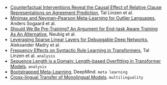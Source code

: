 
- [Counterfactual Interventions Reveal the Causal Effect of Relative Clause Representations on Agreement Prediction](https://arxiv.org/pdf/2105.06965.pdf), Tal Linzen et al.
- [Minimax and Neyman–Pearson Meta-Learning for Outlier Languages](https://aclanthology.org/2021.findings-acl.106.pdf), Anders Sogaard et al.
- [Should We Be Pre-Training? An Argument for End-task Aware Training As An Alternative](https://arxiv.org/pdf/2109.07437.pdf), Neubig et al.
- [Leveraging Sparse Linear Layers for Debuggable Deep Networks](https://arxiv.org/pdf/2105.04857.pdf), Aleksander Madry et al.
- [Frequency Effects on Syntactic Rule Learning in Transformers](https://arxiv.org/pdf/2109.07020.pdf), Tal Linzen et al. `analysis`
- [Sequence Length is a Domain: Length-based Overfitting in Transformer Models](https://arxiv.org/pdf/2109.07276.pdf). `analysis`
- [Bootstrapped Meta-Learning](https://arxiv.org/pdf/2109.04504.pdf), DeepMind. `meta learning`
- [Cross-lingual Transfer of Monolingual Models](https://arxiv.org/pdf/2109.07348.pdf). `multilinguality`
